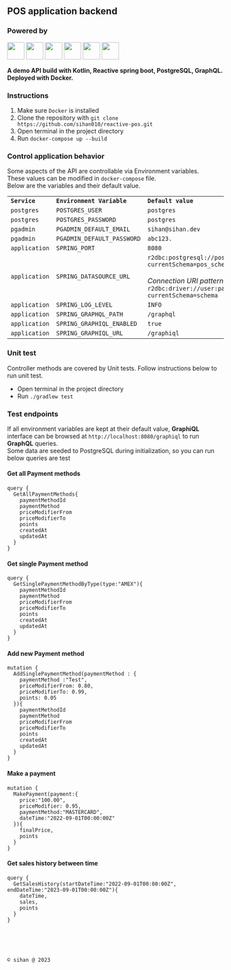 ## POS application backend
### Powered by
<p float="left">
    <img src="https://upload.wikimedia.org/wikipedia/commons/7/74/Kotlin_Icon.png" height="40px"/> 
    <img src="https://logodix.com/logo/1614292.png" height="40px"/>
    <img src="https://avatars.githubusercontent.com/u/4201559?s=280&v=4" height="40px"/>
    <img src="https://wiki.postgresql.org/images/9/9a/PostgreSQL_logo.3colors.540x557.png" height="40px"/>
    <img src="https://upload.wikimedia.org/wikipedia/commons/thumb/1/17/GraphQL_Logo.svg/1024px-GraphQL_Logo.svg.png" height="40px"/>
    <img src="https://upload.wikimedia.org/wikipedia/commons/7/79/Docker_%28container_engine%29_logo.png" height="40px"/>
</p>

<b>A demo API build with Kotlin, Reactive spring boot, PostgreSQL, GraphQL. Deployed with Docker.</b>

### Instructions

1. Make sure ```Docker``` is installed </br>
2. Clone the repository with ```git clone https://github.com/sihan010/reactive-pos.git``` </br>
3. Open terminal in the project directory </br>
4. Run ```docker-compose up --build```

### Control application behavior

Some aspects of the API are controllable via Environment variables.</br>
These values can be modified in ```docker-compose``` file.</br>
Below are the variables and their default value.

<table>
    <tr>
        <td><code><b>Service</b></code></td>
        <td><code><b>Environment Variable</b></code></td>
        <td><code><b>Default value</b></code></td>
    </tr>
    <tr>
        <td><code>postgres</code></td>
        <td><code>POSTGRES_USER</code></td>
        <td><code>postgres</code></td>
    </tr>
    <tr>
        <td><code>postgres</code></td>
        <td><code>POSTGRES_PASSWORD</code></td>
        <td><code>postgres</code></td>
    </tr>
    <tr>
        <td><code>pgadmin</code></td>
        <td><code>PGADMIN_DEFAULT_EMAIL</code></td>
        <td><code>sihan@sihan.dev</code></td>
    </tr>
    <tr>
        <td><code>pgadmin</code></td>
        <td><code>PGADMIN_DEFAULT_PASSWORD</code></td>
        <td><code>abc123.</code></td>
    </tr>
    <tr>
        <td><code>application</code></td>
        <td><code>SPRING_PORT</code></td>
        <td><code>8080</code></td>
    </tr>
    <tr>
        <td><code>application</code></td>
        <td><code>SPRING_DATASOURCE_URL</code></td>
        <td><code>r2dbc:postgresql://postgres:postgres@postgres:5432/postgres?currentSchema=pos_schema</code>
            <br/>
            <br/>
            <i>Connection URI pattern</i>: <code>r2dbc:driver://user:pass@host:port/db_name?currentSchema=schema</code> 
        </td>
    </tr>
    <tr>
        <td><code>application</code></td>
        <td><code>SPRING_LOG_LEVEL</code></td>
        <td><code>INFO</code></td>
    </tr>
    <tr>
        <td><code>application</code></td>
        <td><code>SPRING_GRAPHQL_PATH</code></td>
        <td><code>/graphql</code></td>
    </tr>
    <tr>
        <td><code>application</code></td>
        <td><code>SPRING_GRAPHIQL_ENABLED</code></td>
        <td><code>true</code></td>
    </tr>
    <tr>
        <td><code>application</code></td>
        <td><code>SPRING_GRAPHIQL_URL</code></td>
        <td><code>/graphiql</code></td>
    </tr>

</table>

### Unit test

Controller methods are covered by Unit tests.
Follow instructions below to run unit test.

- Open terminal in the project directory
- Run <code>./gradlew test</code>

### Test endpoints

If all environment variables are kept at their default value, <b>GraphiQL</b> interface can be browsed
at ```http://localhost:8080/graphiql``` to run <b>GraphQL</b> queries.</br>
Some data are seeded to PostgreSQL during initialization, so you can run below queries are test

#### Get all Payment methods

    query {
      GetAllPaymentMethods{
        paymentMethodId
        paymentMethod
        priceModifierFrom
        priceModifierTo
        points
        createdAt
        updatedAt
      }
    }

#### Get single Payment method

    query {
      GetSinglePaymentMethodByType(type:"AMEX"){
        paymentMethodId
        paymentMethod
        priceModifierFrom
        priceModifierTo
        points
        createdAt
        updatedAt
      }
    }

#### Add new Payment method

    mutation {
      AddSinglePaymentMethod(paymentMethod : {
        paymentMethod :"Test",
        priceModifierFrom: 0.80,
        priceModifierTo: 0.99,
        points: 0.05
      }){
        paymentMethodId
        paymentMethod
        priceModifierFrom
        priceModifierTo
        points
        createdAt
        updatedAt
      }
    }

#### Make a payment

    mutation {
      MakePayment(payment:{
        price:"100.00",
        priceModifier: 0.95,
        paymentMethod:"MASTERCARD",
        dateTime:"2022-09-01T00:00:00Z"
      }){
        finalPrice,
        points
      }
    }

#### Get sales history between time

    query {
      GetSalesHistory(startDateTime:"2022-09-01T00:00:00Z", endDateTime:"2023-09-01T00:00:00Z"){
        dateTime,
        sales,
        points
      }
    }

<br/>
<br/>
<br/>

```© sihan @ 2023```


